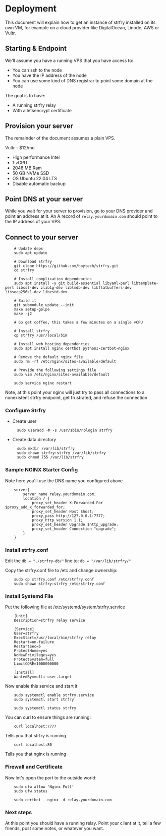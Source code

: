 # Deployment

This document will explain how to get an instance of strfry installed on its own VM, for example on a cloud provider like DigitalOcean, Linode, AWS or Vultr.

## Starting & Endpoint

We'll assume you have a running VPS that you have access to:

- You can ssh to the node
- You have the IP address of the node
- You can use some kind of DNS registrar to point some domain at the node

The goal is to have:

- A running strfry relay
- With a letsencrypt certificate

## Provision your server

The remainder of the document assumes a plain VPS.

Vultr - $12/mo
- High performance Intel
- 1 vCPU
- 2048 MB Ram
- 50 GB NVMe SSD
- OS Ubuntu 22.04 LTS
- Disable automatic backup

## Point DNS at your server

While you wait for your server to provision, go to your DNS provider and point an address at it.  An A record of `relay.yourdomain.com` should point to the IP address of your VPS.

## Connect to your server


        # Update deps
        sudo apt update

        # Download strfry
        git clone https://github.com/hoytech/strfry.git
        cd strfry

        # Install complication dependencies
        sudo apt install -y git build-essential libyaml-perl libtemplate-perl libssl-dev zlib1g-dev liblmdb-dev libflatbuffers-dev libsecp256k1-dev libzstd-dev

        # Build it
        git submodule update --init
        make setup-golpe
        make -j2

        # Go get coffee, this takes a few minutes on a single vCPU

        # Install strfry
        cp strfry /usr/local/bin

        # Install web hosting dependencies
        sudo apt install nginx certbot python3-certbot-nginx

        # Remove the default nginx file
        sudo rm -rf /etc/nginx/sites-available/default

        # Provide the following settings file
        sudo vim /etc/nginx/sites-available/default

        sudo service nginx restart

Note, at this point your nginx will just try to pass all connections to a nonexistent strfry endpoint, get frustrated, and refuse the connection.

### Configure Strfry

- Create user 

        sudo useradd -M -s /usr/sbin/nologin strfry

- Create data directory

        sudo mkdir /var/lib/strfry
        sudo chown strfry:strfry /var/lib/strfry
        sudo chmod 755 /var/lib/strfry 


### Sample NGINX Starter Config

Note here you'll use the DNS name you configured above

        server{
            server_name relay.yourdomain.com;
            location / {
                proxy_set_header X-Forwarded-For $proxy_add_x_forwarded_for;
                proxy_set_header Host $host;
                proxy_pass http://127.0.0.1:7777;
                proxy_http_version 1.1;
                proxy_set_header Upgrade $http_upgrade;
                proxy_set_header Connection "upgrade";
            }
        }

### Install strfry.conf

Edit the `db = "./strfry-db/"` line to: `db = "/var/lib/strfry/"`

Copy the strfry.conf file to /etc and change ownership:

        sudo cp strfry.conf /etc/strfry.conf
        sudo chown strfry:strfry /etc/strfry.conf

### Install Systemd File

Put the following file at /etc/systemd/system/strfry.service

        [Unit]
        Description=strfry relay service

        [Service]
        User=strfry
        ExecStart=/usr/local/bin/strfry relay
        Restart=on-failure
        RestartSec=5
        ProtectHome=yes
        NoNewPrivileges=yes
        ProtectSystem=full
        LimitCORE=1000000000

        [Install]
        WantedBy=multi-user.target
    
Now enable this service and start it

        sudo systemctl enable strfry.service
        sudo systemctl start strfry

        sudo systemctl status strfry

You can curl to ensure things are running:

        curl localhost:7777 

Tells you that strfry is running

        curl localhost:80

Tells you that nginx is running

### Firewall and Certificate

Now let's open the port to the outside world:


        sudo ufw allow 'Nginx Full'
        sudo ufw status

        sudo certbot --nginx -d relay.yourdomain.com

### Next steps 

At this point you should have a running relay.  Point your client at it, tell a few friends, post some notes, or whatever you want.
